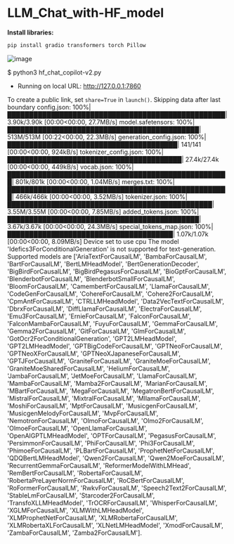 # LLM_Chat_with-HF_model

**Install libraries:**
```bash
pip install gradio transformers torch Pillow
```

![image](https://github.com/user-attachments/assets/9fb57a02-d6b0-4c00-a7fb-22cedb34f0e9)

$ python3 hf_chat_copilot-v2.py
* Running on local URL:  http://127.0.0.1:7860

To create a public link, set `share=True` in `launch()`.
Skipping data after last boundary
config.json: 100%|██████████████████████████████████████████████████| 3.90k/3.90k [00:00<00:00, 27.7MB/s]
model.safetensors: 100%|████████████████████████████████████████████| 513M/513M [00:22<00:00, 22.3MB/s]
generation_config.json: 100%|███████████████████████████████████████| 141/141 [00:00<00:00, 924kB/s]
tokenizer_config.json: 100%|████████████████████████████████████████| 27.4k/27.4k [00:00<00:00, 449kB/s]
vocab.json: 100%|███████████████████████████████████████████████████| 801k/801k [00:00<00:00, 1.04MB/s]
merges.txt: 100%|███████████████████████████████████████████████████| 466k/466k [00:00<00:00, 3.52MB/s]
tokenizer.json: 100%|███████████████████████████████████████████████| 3.55M/3.55M [00:00<00:00, 7.85MB/s]
added_tokens.json: 100%|████████████████████████████████████████████| 3.67k/3.67k [00:00<00:00, 24.3MB/s]
special_tokens_map.json: 100%|██████████████████████████████████████| 1.07k/1.07k [00:00<00:00, 8.09MB/s]
Device set to use cpu
The model 'Idefics3ForConditionalGeneration' is not supported for text-generation. Supported models are ['AriaTextForCausalLM', 'BambaForCausalLM', 'BartForCausalLM', 'BertLMHeadModel', 'BertGenerationDecoder', 'BigBirdForCausalLM', 'BigBirdPegasusForCausalLM', 'BioGptForCausalLM', 'BlenderbotForCausalLM', 'BlenderbotSmallForCausalLM', 'BloomForCausalLM', 'CamembertForCausalLM', 'LlamaForCausalLM', 'CodeGenForCausalLM', 'CohereForCausalLM', 'Cohere2ForCausalLM', 'CpmAntForCausalLM', 'CTRLLMHeadModel', 'Data2VecTextForCausalLM', 'DbrxForCausalLM', 'DiffLlamaForCausalLM', 'ElectraForCausalLM', 'Emu3ForCausalLM', 'ErnieForCausalLM', 'FalconForCausalLM', 'FalconMambaForCausalLM', 'FuyuForCausalLM', 'GemmaForCausalLM', 'Gemma2ForCausalLM', 'GitForCausalLM', 'GlmForCausalLM', 'GotOcr2ForConditionalGeneration', 'GPT2LMHeadModel', 'GPT2LMHeadModel', 'GPTBigCodeForCausalLM', 'GPTNeoForCausalLM', 'GPTNeoXForCausalLM', 'GPTNeoXJapaneseForCausalLM', 'GPTJForCausalLM', 'GraniteForCausalLM', 'GraniteMoeForCausalLM', 'GraniteMoeSharedForCausalLM', 'HeliumForCausalLM', 'JambaForCausalLM', 'JetMoeForCausalLM', 'LlamaForCausalLM', 'MambaForCausalLM', 'Mamba2ForCausalLM', 'MarianForCausalLM', 'MBartForCausalLM', 'MegaForCausalLM', 'MegatronBertForCausalLM', 'MistralForCausalLM', 'MixtralForCausalLM', 'MllamaForCausalLM', 'MoshiForCausalLM', 'MptForCausalLM', 'MusicgenForCausalLM', 'MusicgenMelodyForCausalLM', 'MvpForCausalLM', 'NemotronForCausalLM', 'OlmoForCausalLM', 'Olmo2ForCausalLM', 'OlmoeForCausalLM', 'OpenLlamaForCausalLM', 'OpenAIGPTLMHeadModel', 'OPTForCausalLM', 'PegasusForCausalLM', 'PersimmonForCausalLM', 'PhiForCausalLM', 'Phi3ForCausalLM', 'PhimoeForCausalLM', 'PLBartForCausalLM', 'ProphetNetForCausalLM', 'QDQBertLMHeadModel', 'Qwen2ForCausalLM', 'Qwen2MoeForCausalLM', 'RecurrentGemmaForCausalLM', 'ReformerModelWithLMHead', 'RemBertForCausalLM', 'RobertaForCausalLM', 'RobertaPreLayerNormForCausalLM', 'RoCBertForCausalLM', 'RoFormerForCausalLM', 'RwkvForCausalLM', 'Speech2Text2ForCausalLM', 'StableLmForCausalLM', 'Starcoder2ForCausalLM', 'TransfoXLLMHeadModel', 'TrOCRForCausalLM', 'WhisperForCausalLM', 'XGLMForCausalLM', 'XLMWithLMHeadModel', 'XLMProphetNetForCausalLM', 'XLMRobertaForCausalLM', 'XLMRobertaXLForCausalLM', 'XLNetLMHeadModel', 'XmodForCausalLM', 'ZambaForCausalLM', 'Zamba2ForCausalLM'].
